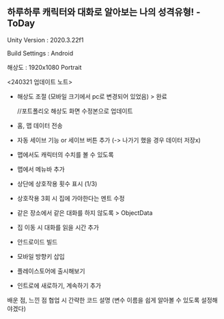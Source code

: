 ## 하루하루 캐릭터와 대화로 알아보는 나의 성격유형! - ToDay
Unity Version : 2020.3.22f1

Build Settings : Android

해상도 : 1920x1080 Portrait


<240321 업데이트 노트>
- 해상도 조절 (모바일 크기에서 pc로 변경되어 있었음) > 완료

  //포트폴리오 해상도 화면 수정본으로 업데이트

- 홈, 맵 데이터 전송
- 자동 세이브 기능 or 세이브 버튼 추가
(-> 나가기 했을 경우 데이터 저장x)

- 맵에서도 캐릭터의 수치를 볼 수 있도록
- 맵에서 메뉴바 추가
- 상단에 상호작용 횟수 표시 (1/3)
- 상호작용 3회 시 집에 가야한다는 멘트 수정

- 같은 장소에서 같은 대화를 하지 않도록 > ObjectData

- 집 이동 시 대화를 읽을 시간 추가

- 안드로이드 빌드
- 모바일 방향키 삽입
- 플레이스토어에 출시해보기

- 인트로에 새로하기, 계속하기 추가

배운 점, 느낀 점
협업 시 간략한 코드 설명 (변수 이름을 쉽게 알아볼 수 있도록 설정해야겠다)
